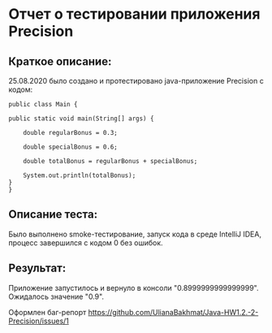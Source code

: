 # Отчет о тестировании приложения Precision

## Краткое описание:

25.08.2020 было создано и протестировано java-приложение Precision с кодом:

 
    public class Main {
 
    public static void main(String[] args) {
    
        double regularBonus = 0.3;
        
        double specialBonus = 0.6;
        
        double totalBonus = regularBonus + specialBonus;
        
        System.out.println(totalBonus);
    }
    } 

## Описание теста:

Было выполнено smoke-тестирование, запуск кода в среде IntelliJ IDEA, процесс завершился с кодом 0 без ошибок.

## Результат:

Приложение запустилось и вернуло в консоли "0.8999999999999999". Ожидалось значение "0.9".

Оформлен баг-репорт https://github.com/UlianaBakhmat/Java-HW1.2.-2-Precision/issues/1
